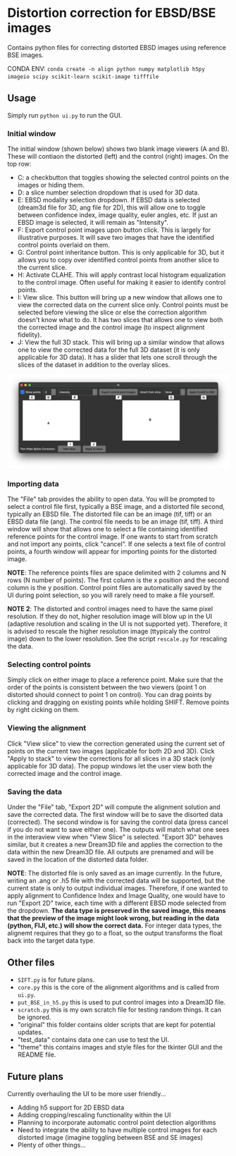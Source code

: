 # Distortion correction for EBSD/BSE images

Contains python files for correcting distorted EBSD images using reference BSE images.

CONDA ENV: `conda create -n align python numpy matplotlib h5py imageio scipy scikit-learn scikit-image tifffile`


## Usage

Simply run `python ui.py` to run the GUI.

### Initial window

The initial window (shown below) shows two blank image viewers (A and B). These will contiaon the distorted (left) and the control (right) images. On the top row:
- C: a checkbutton that toggles showing the selected control points on the images or hiding them.
- D: a slice number selection dropdown that is used for 3D data.
- E: EBSD modality selection dropdown. If EBSD data is selected (dream3d file for 3D, ang file for 2D), this will allow one to toggle between confidence index, image quality, euler angles, etc. If just an EBSD image is selected, it will remain as "Intensity".
- F: Export control point images upon button click. This is largely for illustrative purposes. It will save two images that have the identified control points overlaid on them.
- G: Control point inheritance button. This is only applicable for 3D, but it allows you to copy over identified control points from another slice to the current slice.
- H: Activate CLAHE. This will apply contrast local histogram equalization to the control image. Often useful for making it easier to identify control points.
- I: View slice. This button will bring up a new window that allows one to view the corrected data on the current slice only. Control points must be selected before viewing the slice or else the correction algorithm doesn't know what to do. It has two slices that allows one to view both the corrected image and the control image (to inspect alignment fidelity).
- J: View the full 3D stack. This will bring up a similar window that allows one to view the corrected data for the full 3D dataset (it is only applicable for 3D data). It has a slider that lets one scroll through the slices of the dataset in addition to the overlay slices.

![image](./theme/UI-Annotated.png "GUI")

### Importing data

The "File" tab provides the ability to open data. You will be prompted to select a control file first, typically a BSE image, and a distorted file second, typically an EBSD file. The distorted file can be an image (tif, tiff) or an EBSD data file (ang). The control file needs to be an image (tif, tiff). A third window will show that allows one to select a file containing identified reference points for the control image. If one wants to start from scratch and not import any points, click "cancel". If one selects a text file of control points, a fourth window will appear for importing points for the distorted image.

**NOTE**: The reference points files are space delimited with 2 columns and N rows (N number of points). The first column is the x position and the second column is the y position. Control point files are automatically saved by the UI during point selection, so you will rarely need to make a file yourself.

**NOTE 2**: The distorted and control images need to have the same pixel resolution. If they do not, higher resolution image will blow up in the UI (adaptive resolution and scaling in the UI is not supported yet). Therefore, it is advised to rescale the higher resolution image (ttypicaly the control image) down to the lower resolution. See the script `rescale.py` for rescaling the data.

### Selecting control points

Simply click on either image to place a reference point. Make sure that the order of the points is consistent between the two viewers (point 1 on distorted should connect to point 1 on control). You can drag points by clicking and dragging on existing points while holding SHIFT. Remove points by right cicking on them.

### Viewing the alignment

Click "View slice" to view the correction generated using the current set of points on the current two images (applicable for both 2D and 3D). Click "Apply to stack" to view the corrections for all slices in a 3D stack (only applicable for 3D data). The popup windows let the user view both the corrected image and the control image.

### Saving the data

Under the "File" tab, "Export 2D" will compute the alignment solution and save the corrected data. The first window will be to save the disorted data (corrected). The second window is for saving the control data (press cancel if you do not want to save either one). The outputs will match what one sees in the interaview view when "View Slice" is selected. "Export 3D" behaves similar, but it creates a new Dream3D file and applies the correction to the data within the new Dream3D file. All outputs are prenamed and will be saved in the location of the distorted data folder.

**NOTE**: The distorted file is only saved as an image currently. In the future, writing an .ang or .h5 file with the corrected data will be supported, but the current state is only to output individual images. Therefore, if one wanted to apply alignment to Confidence Index and Image Quality, one would have to run "Export 2D" twice, each time with a different EBSD mode selected from the dropdown. **The data type is preserved in the saved image, this means that the preview of the image might look wrong, but reading in the data (python, FIJI, etc.) will show the correct data.** For integer data types, the alignemt requires that they go to a float, so the output transforms the float back into the target data type.


## Other files

- `SIFT.py` is for future plans.
- `core.py` this is the core of the alignment algorithms and is called from `ui.py`.
- `put_BSE_in_h5.py` this is used to put control images into a Dream3D file.
- `scratch.py` this is my own scratch file for testing random things. It can be ignored.
- "original" this folder contains older scripts that are kept for potential updates.
- "test_data" contains data one can use to test the UI.
- "theme" this contains images and style files for the tkinter GUI and the README file.

## Future plans

Currently overhauling the UI to be more user friendly...

- Adding h5 support for 2D EBSD data
- Adding cropping/rescaling functionality within the UI
- Planning to incorporate automatic control point detection algorithms
- Need to integrate the ability to have multiple control images for each distorted image (imagine toggling between BSE and SE images)
- Plenty of other things...
